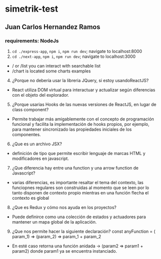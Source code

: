 # simetrik-test
## Juan Carlos Hernandez Ramos

### requirements: NodeJs

1. `cd ./express-app`, `npm i`, `npm run dev`; navigate to localhost:8000
2. `cd ./next-app`, `npm i`, `npm run dev`; navigate to localhost:3000
  - / or /list you can interact with searchable list 
  - /chart is located some charts examples

4. ¿Porque no debería usar la libreria ​JQuery​, ​si estoy usando ​ReactJS​?
  - React utiliza DOM virtual para interactuar y actualizar según diferencias con el objeto del explorador.
5. ¿Porque usarias ​Hooks d​e las nuevas versiones de ​ReactJS, ​en lugar de ​class component​?
  - Permite trabajar más amigablemente con el concepto de programación funcional y facilita la implementación de hooks propios, por ejemplo, para mantener sincronizado las propiedades iniciales de los componentes.
6. ¿Que es un archivo ​JSX?​
  - definición de tipo que permite escribir lenguaje de marcas HTML y modificadores en javascript.
7. ¿Que diferencia hay entre una ​function ​y una ​arrow function​ de Javascript?
  - varias diferencias, es importante resaltar el tema del contexto, las funciopnes regulares son construidas al momento que se leen por lo tanto disponen de contexto propio mientras en una función flecha el contexto es global 
8. ¿Que es ​Redux​ y​ cómo nos ayuda en los proyectos?
  - Puede definirce como una colección de estados y actuadores para mantener un mapa global de la aplicación.
9. ¿Que nos permite hacer la siguiente declaración?
  const ​anyFunction = (​param_1​) => (​param_2​) =>​ ​param_1 ​+​ ​param_2
  - En esté caso retorna una función anidada 
    -> (param2 => param1 + param2) 
    donde param1 ya se encuentra instanciado.
